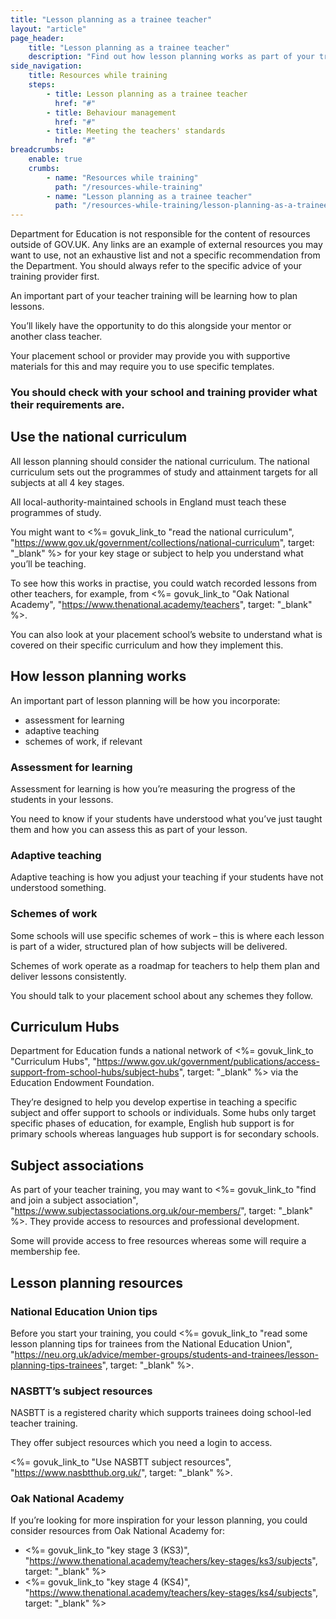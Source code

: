 ```yaml
---
title: "Lesson planning as a trainee teacher"
layout: "article"
page_header:
    title: "Lesson planning as a trainee teacher"
    description: "Find out how lesson planning works as part of your training and explore example lesson planning resources."
side_navigation:
    title: Resources while training
    steps:
        - title: Lesson planning as a trainee teacher 
          href: "#"
        - title: Behaviour management 
          href: "#"
        - title: Meeting the teachers' standards 
          href: "#"
breadcrumbs: 
    enable: true
    crumbs: 
        - name: "Resources while training"
          path: "/resources-while-training"
        - name: "Lesson planning as a trainee teacher"
          path: "/resources-while-training/lesson-planning-as-a-trainee-teacher"
---
```

Department for Education is not responsible for the content of resources outside of GOV.UK. Any links are an example of external resources you may want to use, not an exhaustive list and not a specific recommendation from the Department. You should always refer to the specific advice of your training provider first.

An important part of your teacher training will be learning how to plan lessons.

You’ll likely have the opportunity to do this alongside your mentor or another class teacher.

Your placement school or provider may provide you with supportive materials for this and may require you to use specific templates.

### You should check with your school and training provider what their requirements are.

## Use the national curriculum
All lesson planning should consider the national curriculum. The national curriculum sets out the programmes of study and attainment targets for all subjects at all 4 key stages.

All local-authority-maintained schools in England must teach these programmes of study.

You might want to <%= govuk_link_to "read the national curriculum", "https://www.gov.uk/government/collections/national-curriculum", target: "_blank" %> for your key stage or subject to help you understand what you’ll be teaching.

To see how this works in practise, you could watch recorded lessons from other teachers, for example, from <%= govuk_link_to "Oak National Academy", "https://www.thenational.academy/teachers", target: "_blank" %>.

You can also look at your placement school’s website to understand what is covered on their specific curriculum and how they implement this.

## How lesson planning works
An important part of lesson planning will be how you incorporate:

- assessment for learning
- adaptive teaching
- schemes of work, if relevant

### Assessment for learning
Assessment for learning is how you’re measuring the progress of the students in your lessons.

You need to know if your students have understood what you’ve just taught them and how you can assess this as part of your lesson.

### Adaptive teaching
Adaptive teaching is how you adjust your teaching if your students have not understood something.

### Schemes of work
Some schools will use specific schemes of work – this is where each lesson is part of a wider, structured plan of how subjects will be delivered.

Schemes of work operate as a roadmap for teachers to help them plan and deliver lessons consistently.

You should talk to your placement school about any schemes they follow.

## Curriculum Hubs
Department for Education funds a national network of <%= govuk_link_to "Curriculum Hubs", "https://www.gov.uk/government/publications/access-support-from-school-hubs/subject-hubs", target: "_blank" %> via the Education Endowment Foundation.

They’re designed to help you develop expertise in teaching a specific subject and offer support to schools or individuals. Some hubs only target specific phases of education, for example, English hub support is for primary schools whereas languages hub support is for secondary schools.

## Subject associations
As part of your teacher training, you may want to <%= govuk_link_to "find and join a subject association", "https://www.subjectassociations.org.uk/our-members/", target: "_blank" %>. They provide access to resources and professional development.

Some will provide access to free resources whereas some will require a membership fee.

## Lesson planning resources
### National Education Union tips
Before you start your training, you could <%= govuk_link_to "read some lesson planning tips for trainees from the National Education Union", "https://neu.org.uk/advice/member-groups/students-and-trainees/lesson-planning-tips-trainees", target: "_blank" %>.

### NASBTT’s subject resources
NASBTT is a registered charity which supports trainees doing school-led teacher training.

They offer subject resources which you need a login to access.

<%= govuk_link_to "Use NASBTT subject resources", "https://www.nasbtthub.org.uk/", target: "_blank" %>.

### Oak National Academy
If you’re looking for more inspiration for your lesson planning, you could consider resources from Oak National Academy for:

- <%= govuk_link_to "key stage 3 (KS3)", "https://www.thenational.academy/teachers/key-stages/ks3/subjects", target: "_blank" %>
- <%= govuk_link_to "key stage 4 (KS4)", "https://www.thenational.academy/teachers/key-stages/ks4/subjects", target: "_blank" %>
